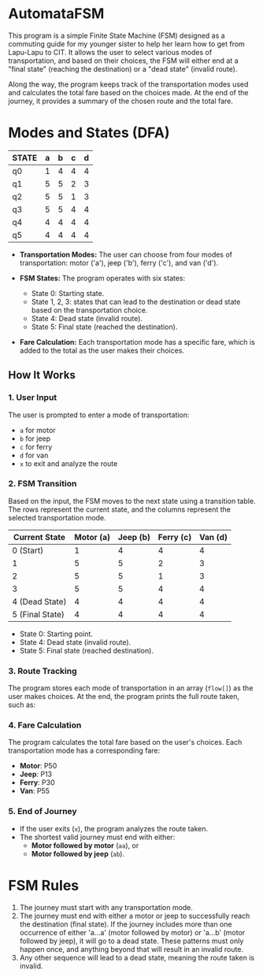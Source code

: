 # AutomataFSM

This program is a simple Finite State Machine (FSM) designed as a commuting guide for my younger sister to help her learn how to get from Lapu-Lapu to CIT. It allows the user to select various modes of transportation, and based on their choices, the FSM will either end at a "final state" (reaching the destination) or a "dead state" (invalid route).

Along the way, the program keeps track of the transportation modes used and calculates the total fare based on the choices made. At the end of the journey, it provides a summary of the chosen route and the total fare.


# Modes and States (DFA)
| STATE | a | b | c | d |
|-------|---|---|---|---|
| q0    | 1 | 4 | 4 | 4 |
| q1    | 5 | 5 | 2 | 3 |
| q2    | 5 | 5 | 1 | 3 |
| q3    | 5 | 5 | 4 | 4 |
| q4    | 4 | 4 | 4 | 4 |
| q5    | 4 | 4 | 4 | 4 |


- **Transportation Modes:** The user can choose from four modes of transportation: motor ('a'), jeep ('b'), ferry ('c'), and van ('d').
  
- **FSM States:** The program operates with six states:
  - State 0: Starting state.
  - State 1, 2, 3: states that can lead to the destination or dead state based on the transportation choice.
  - State 4: Dead state (invalid route).
  - State 5: Final state (reached the destination).
- **Fare Calculation:** Each transportation mode has a specific fare, which is added to the total as the user makes their choices.

## How It Works

### 1. User Input
The user is prompted to enter a mode of transportation:
- `a` for motor
- `b` for jeep
- `c` for ferry
- `d` for van
- `x` to exit and analyze the route

### 2. FSM Transition
Based on the input, the FSM moves to the next state using a transition table. The rows represent the current state, and the columns represent the selected transportation mode.

| Current State | Motor (a) | Jeep (b) | Ferry (c) | Van (d) |
|---------------|-----------|----------|-----------|---------|
| 0 (Start)     | 1         | 4        | 4         | 4       |
| 1             | 5         | 5        | 2         | 3       |
| 2             | 5         | 5        | 1         | 3       |
| 3             | 5         | 5        | 4         | 4       |
| 4 (Dead State)| 4         | 4        | 4         | 4       |
| 5 (Final State)| 4        | 4        | 4         | 4       |

- State 0: Starting point.
- State 4: Dead state (invalid route).
- State 5: Final state (reached destination).

### 3. Route Tracking
The program stores each mode of transportation in an array (`flow[]`) as the user makes choices. At the end, the program prints the full route taken, such as:

### 4. Fare Calculation
The program calculates the total fare based on the user's choices. Each transportation mode has a corresponding fare:
- **Motor**: P50
- **Jeep**: P13
- **Ferry**: P30
- **Van**: P55

### 5. End of Journey
- If the user exits (`x`), the program analyzes the route taken.
- The shortest valid journey must end with either:
  - **Motor followed by motor** (`aa`), or
  - **Motor followed by jeep** (`ab`).

# FSM Rules
1. The journey must start with any transportation mode.
2. The journey must end with either a motor or jeep to successfully reach the destination (final state). If the journey includes more than one occurrence of either 'a...a' (motor followed by motor) or 'a...b' (motor followed by jeep), it will go to a dead state. These patterns must only happen once, and anything beyond that will result in an invalid route.
3. Any other sequence will lead to a dead state, meaning the route taken is invalid.
